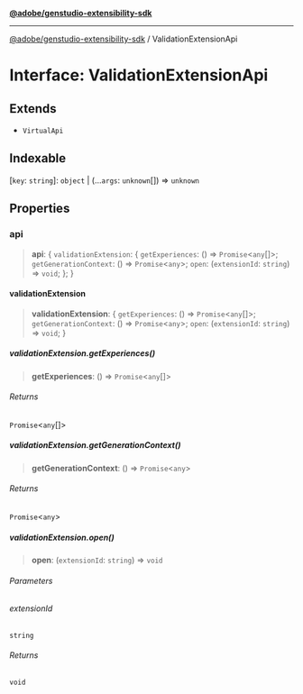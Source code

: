 [**@adobe/genstudio-extensibility-sdk**](../README.md)

***

[@adobe/genstudio-extensibility-sdk](../globals.md) / ValidationExtensionApi

# Interface: ValidationExtensionApi

## Extends

- `VirtualApi`

## Indexable

\[`key`: `string`\]: `object` \| (...`args`: `unknown`[]) => `unknown`

## Properties

### api

> **api**: \{ `validationExtension`: \{ `getExperiences`: () => `Promise`\<`any`[]\>; `getGenerationContext`: () => `Promise`\<`any`\>; `open`: (`extensionId`: `string`) => `void`; \}; \}

#### validationExtension

> **validationExtension**: \{ `getExperiences`: () => `Promise`\<`any`[]\>; `getGenerationContext`: () => `Promise`\<`any`\>; `open`: (`extensionId`: `string`) => `void`; \}

##### validationExtension.getExperiences()

> **getExperiences**: () => `Promise`\<`any`[]\>

###### Returns

`Promise`\<`any`[]\>

##### validationExtension.getGenerationContext()

> **getGenerationContext**: () => `Promise`\<`any`\>

###### Returns

`Promise`\<`any`\>

##### validationExtension.open()

> **open**: (`extensionId`: `string`) => `void`

###### Parameters

###### extensionId

`string`

###### Returns

`void`
